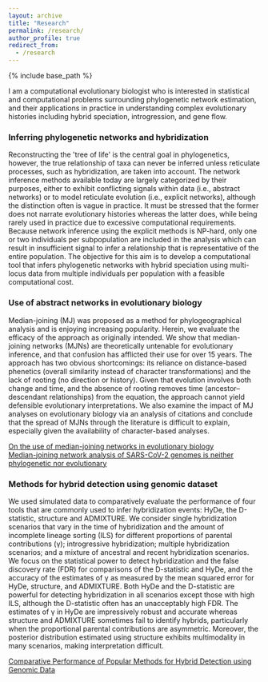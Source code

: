 ```yaml
---
layout: archive
title: "Research"
permalink: /research/
author_profile: true
redirect_from:
  - /research
---
```


{% include base_path %}

I am a computational evolutionary biologist who is interested in statistical and computational problems surrounding phylogenetic network estimation, and their applications in practice in understanding complex evolutionary histories including hybrid speciation, introgression, and gene flow. 


### Inferring phylogenetic networks and hybridization

Reconstructing the 'tree of life' is the central goal in phylogenetics, however, the true relationship of taxa can never be inferred unless reticulate processes, such as hybridization, are taken into account. The network inference methods available today are largely categorized by their purposes, either to exhibit conflicting signals within data (i.e., abstract networks) or to model reticulate evolution (i.e., explicit networks), although the distinction often is vague in practice. It must be stressed that the former does not narrate evolutionary histories whereas the latter does, while being rarely used in practice due to excessive computational requirements. Because network inference using the explicit methods is NP-hard, only one or two individuals per subpopulation are included in the analysis which can result in insufficient signal to infer a relationship that is representative of the entire population. The objective for this aim is to develop a computational tool that infers phylogenetic networks with hybrid speciation using multi-locus data from multiple individuals per population with a feasible computational cost. 




### Use of abstract networks in evolutionary biology

Median-joining (MJ) was proposed as a method for phylogeographical analysis and is enjoying increasing popularity. Herein, we evaluate the efficacy of the approach as originally intended. We show that median-joining networks (MJNs) are theoretically untenable for evolutionary inference, and that confusion has afflicted their use for over 15 years. The approach has two obvious shortcomings: its reliance on distance-based phenetics (overall similarity instead of character transformations) and the lack of rooting (no direction or history). Given that evolution involves both change and time, and the absence of rooting removes time (ancestor–descendant relationships) from the equation, the approach cannot yield defensible evolutionary interpretations. We also examine the impact of MJ analyses on evolutionary biology via an analysis of citations and conclude that the spread of MJNs through the literature is difficult to explain, especially given the availability of character-based analyses.

 <a href="https://doi.org/10.1111/cla.12147">On the use of median-joining networks in evolutionary biology</a><br>
 <a href="https://doi.org/10.1073/pnas.2007062117">Median-joining network analysis of SARS-CoV-2 genomes is neither phylogenetic nor evolutionary</a>




### Methods for hybrid detection using genomic dataset

We used simulated data to comparatively evaluate the performance of four tools that are commonly used to infer hybridization events: HyDe, the D-statistic, structure and ADMIXTURE. We consider single hybridization scenarios that vary in the time of hybridization and the amount of incomplete lineage sorting (ILS) for different proportions of parental contributions (⁠γ⁠); introgressive hybridization; multiple hybridization scenarios; and a mixture of ancestral and recent hybridization scenarios. We focus on the statistical power to detect hybridization and the false discovery rate (FDR) for comparisons of the D-statistic and HyDe, and the accuracy of the estimates of γ as measured by the mean squared error for HyDe, structure, and ADMIXTURE. Both HyDe and the D-statistic are powerful for detecting hybridization in all scenarios except those with high ILS, although the D-statistic often has an unacceptably high FDR. The estimates of γ in HyDe are impressively robust and accurate whereas structure and ADMIXTURE sometimes fail to identify hybrids, particularly when the proportional parental contributions are asymmetric. Moreover, the posterior distribution estimated using structure exhibits multimodality in many scenarios, making interpretation difficult. 

 <a href="https://doi.org/10.1093/sysbio/syaa092">Comparative Performance of Popular Methods for Hybrid Detection using Genomic Data</a>

